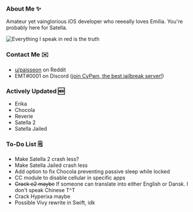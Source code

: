 ### About Me ✨
Amateur yet vainglorious iOS developer who reeeally loves Emilia. You're probably here for Satella.

![Everything I speak in red is the truth](https://lingtalfi.com/services/pngtext?color=cc0000&size=12&text=All%20my%20tweaks%20will%20have%20many%20bugs,%20with%20certainty.)

### Contact Me ✉️
- [u/paisseon](https://reddit.com/u/paisseon) on Reddit
- EMT#0001 on Discord ([join CyPwn, the best jailbreak server!](https://discord.gg/cZ2gBRZvwW))

### Actively Updated 🆕
- Erika
- Chocola
- Reverie
- Satella 2
- Satella Jailed

### To-Do List 🗒
- Make Satella 2 crash less?
- Make Satella Jailed crash less
- Add option to fix Chocola preventing passive sleep while locked
- CC module to disable cellular in specific apps
- ~~Crack o2 maybe~~ If someone can translate into either English or Dansk. I don't speak Chinese T^T
- Crack Hyperixa maybe
- Possible Vivy rewrite in Swift, idk
